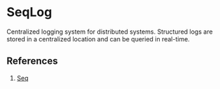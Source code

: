 # SeqLog

Centralized logging system for distributed systems. Structured logs are stored in a centralized location and can be queried in real-time.

## References

1. [Seq](https://datalust.co/seq)
